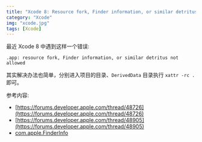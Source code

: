 ```yaml
---
title: "Xcode 8: Resource fork, Finder information, or similar detritus not allowed"
category: "Xcode"
img: "xcode.jpg"
tags: [Xcode]
---
```

最近 Xcode 8 中遇到这样一个错误:

`.app: resource fork, Finder information, or similar detritus not allowed`

其实解决办法也简单，分别进入项目的目录、`DerivedData` 目录执行 `xattr -rc .` 即可。

参考内容:

* [https://forums.developer.apple.com/thread/48726](https://forums.developer.apple.com/thread/48726)
* [https://forums.developer.apple.com/thread/48905](https://forums.developer.apple.com/thread/48905)
* [com.apple.FinderInfo](https://danielfree.net/archives/10)
